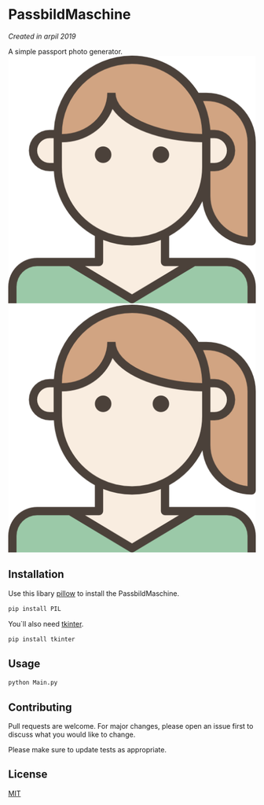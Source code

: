 # PassbildMaschine

*Created in arpil 2019*

A simple passport photo generator.
![alt text](https://github.com/Domepo/PassbildMaschine/blob/master/img/frau.png)
![Logo](https://github.com/Domepo/PassbildMaschine/blob/master/img/frau.png)


## Installation

Use this libary [pillow](https://pillow.readthedocs.io/en/stable/) to install the PassbildMaschine.

```bash
pip install PIL
```
You`ll also need [tkinter](https://docs.python.org/3/library/tkinter.html).
```bash
pip install tkinter
```
## Usage

```python
python Main.py
```

## Contributing
Pull requests are welcome. For major changes, please open an issue first to discuss what you would like to change.

Please make sure to update tests as appropriate.

## License
[MIT](https://choosealicense.com/licenses/mit/)
